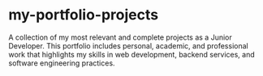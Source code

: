 # my-portfolio-projects
A collection of my most relevant and complete projects as a Junior Developer. This portfolio includes personal, academic, and professional work that highlights my skills in web development, backend services, and software engineering practices.
